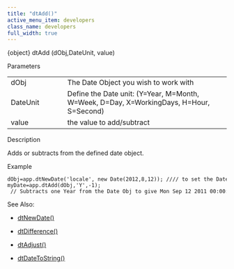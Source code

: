 ```yaml
---
title: "dtAdd()"
active_menu_item: developers
class_name: developers
full_width: true
---
```



{object} dtAdd (dObj,DateUnit, value)

Parameters

<table>
<tr>
<td width="133">
dObj

</td>
<td width="20">
</td>
<td width="750">
The Date Object you wish to work with

</td>
</tr>
<tr>
<td width="133">
DateUnit

</td>
<td width="20">
</td>
<td width="750">
Define the Date unit: (Y=Year, M=Month, W=Week, D=Day, X=WorkingDays, H=Hour, S=Second)

</td>
</tr>
<tr>
<td width="133">
value

</td>
<td width="20">
</td>
<td width="750">
the value to add/subtract

</td>
</tr>
</table>

Description

Adds or subtracts from the defined date object.

Example

    dObj=app.dtNewDate('locale', new Date(2012,8,12)); //// to set the Date Object to Wed Sep 12 2012 00:00:00
    myDate=app.dtAdd(dObj,'Y',-1);         // Subtracts one Year from the Date Obj to give Mon Sep 12 2011 00:00:00
   

See Also:

 - [dtNewDate()](dtnewdate)

 - [dtDifference()](dtdifference)

 - [dtAdjust()](dtadjust)

 - [dtDateToString()](dtdatetostring)

